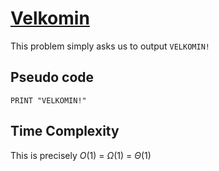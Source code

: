 # [Velkomin](https://open.kattis.com/problems/velkomin)

This problem simply asks us to output `VELKOMIN!`

## Pseudo code
```
PRINT "VELKOMIN!"
```

## Time Complexity
This is precisely $O(1)$ = $\Omega(1)$ = $\Theta(1)$
